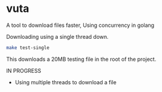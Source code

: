 # vuta

A tool to download files faster, Using concurrency in golang

Downloading using a single thread down.

``` bash
make test-single
```

This downloads a 20MB testing file in the root of the project.

IN PROGRESS

- Using multiple threads to download a file
